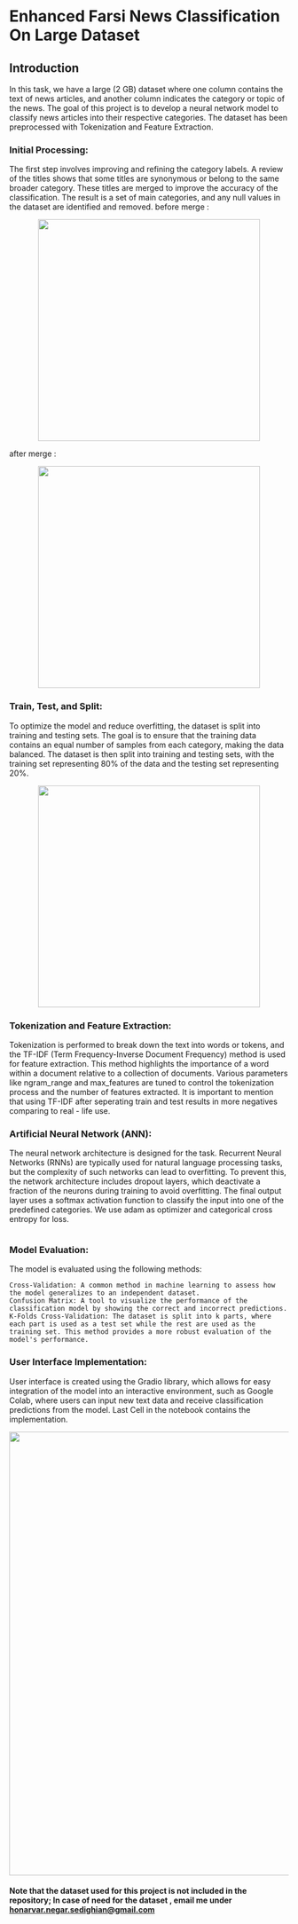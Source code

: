 # Enhanced Farsi News Classification On Large Dataset
## Introduction

In this task, we have a large (2 GB) dataset where one column contains the text of news articles, and another column indicates the category or topic of the news. The goal of this project is to develop a neural network model to classify news articles into their respective categories. The dataset has been preprocessed with Tokenization and Feature Extraction.
### Initial Processing:
The first step involves improving and refining the category labels. A review of the titles shows that some titles are synonymous or belong to the same broader category. These titles are merged to improve the accuracy of the classification. The result is a set of main categories, and any null values in the dataset are identified and removed.
before merge :

<p align = "center">
   <img src="https://github.com/user-attachments/assets/39efe331-69d0-4cf5-af05-06aecf6c796c" width="400">
</p>

after merge :

<p align = "center">
   <img src="https://github.com/user-attachments/assets/d597e3d1-edb8-4f37-898a-e5cffec5aed8" width="400">
</p>

### Train, Test, and Split:
To optimize the model and reduce overfitting, the dataset is split into training and testing sets. The goal is to ensure that the training data contains an equal number of samples from each category, making the data balanced. The dataset is then split into training and testing sets, with the training set representing 80% of the data and the testing set representing 20%.

<p align = "center">
   <img src="https://github.com/user-attachments/assets/9fb37e1f-a67a-490a-a1cf-b4db5e798a67" width="400">
</p>

### Tokenization and Feature Extraction:
Tokenization is performed to break down the text into words or tokens, and the TF-IDF (Term Frequency-Inverse Document Frequency) method is used for feature extraction. This method highlights the importance of a word within a document relative to a collection of documents. Various parameters like ngram_range and max_features are tuned to control the tokenization process and the number of features extracted. It is important to mention that using TF-IDF after seperating train and test results in more negatives comparing to real - life use.

### Artificial Neural Network (ANN):
The neural network architecture is designed for the task. Recurrent Neural Networks (RNNs) are typically used for natural language processing tasks, but the complexity of such networks can lead to overfitting. To prevent this, the network architecture includes dropout layers, which deactivate a fraction of the neurons during training to avoid overfitting. The final output layer uses a softmax activation function to classify the input into one of the predefined categories. We use adam as optimizer and categorical cross entropy for loss.

<p align = "center">
  <img source = "https://github.com/user-attachments/assets/02bb385f-9c73-484b-8eec-65f709a941ef" >
</p>

### Model Evaluation:

The model is evaluated using the following methods:

    Cross-Validation: A common method in machine learning to assess how the model generalizes to an independent dataset.
    Confusion Matrix: A tool to visualize the performance of the classification model by showing the correct and incorrect predictions.
    K-Folds Cross-Validation: The dataset is split into k parts, where each part is used as a test set while the rest are used as the training set. This method provides a more robust evaluation of the model's performance.

### User Interface Implementation:

User interface is created using the Gradio library, which allows for easy integration of the model into an interactive environment, such as Google Colab, where users can input new text data and receive classification predictions from the model. Last Cell in the notebook contains the implementation.

<p align = "center">
   <img src="https://github.com/user-attachments/assets/87b0dbaf-7319-4be3-9f22-a540e131bb6d" width="800">
</p>

#### Note that the dataset used for this project is not included in the repository; In case of need for the dataset , email me under honarvar.negar.sedighian@gmail.com 
